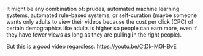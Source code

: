 It might be any combination of: prudes, automated machine learning systems, automated rule-based systems, or self-curation (maybe someone wants only adults to view their videos because the cost per click (CPC) of certain demographics like adults is higher so people can earn more, even if they have fewer views as long as they are pulling in the right people). 

But this is a good video regardless: https://youtu.be/CtDk-MGHBvE
